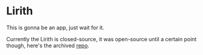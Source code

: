 # Lirith
This is gonna be an app, just wait for it.

Currently the Lirith is closed-source, it was open-source until a certain point though, here's the archived [repo](https://github.com/maksiksq/Lirith-archive).
